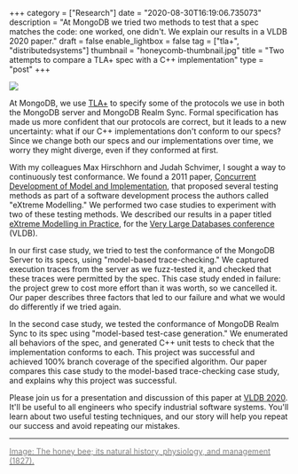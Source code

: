 +++
category = ["Research"]
date = "2020-08-30T16:19:06.735073"
description = "At MongoDB we tried two methods to test that a spec matches the code: one worked, one didn't. We explain our results in a VLDB 2020 paper."
draft = false
enable_lightbox = false
tag = ["tla+", "distributedsystems"]
thumbnail = "honeycomb-thumbnail.jpg"
title = "Two attempts to compare a TLA+ spec with a C++ implementation"
type = "post"
+++

![](honeycomb.jpg)

At MongoDB, we use [TLA+](https://lamport.azurewebsites.net/tla/tla.html) to specify some of the protocols we use in both the MongoDB server and MongoDB Realm Sync. Formal specification has made us more confident that our protocols are correct, but it leads to a new uncertainty: what if our C++ implementations don't conform to our specs? Since we change both our specs and our implementations over time, we worry they might diverge, even if they conformed at first.

With my colleagues Max Hirschhorn and Judah Schvimer, I sought a way to continuously test conformance. We found a 2011 paper, [Concurrent Development of Model and Implementation](https://arxiv.org/abs/1111.2826), that proposed several testing methods as part of a software development process the authors called "eXtreme Modelling." We performed two case studies to experiment with two of these testing methods. We described our results in a paper titled [eXtreme Modelling in Practice](http://www.vldb.org/pvldb/vol13/p1346-davis.pdf), for the [Very Large Databases conference](https://vldb2020.org/program.html) (VLDB).

In our first case study, we tried to test the conformance of the MongoDB Server to its specs, using "model-based trace-checking." We captured execution traces from the server as we fuzz-tested it, and checked that these traces were permitted by the spec. This case study ended in failure: the project grew to cost more effort than it was worth, so we cancelled it. Our paper describes three factors that led to our failure and what we would do differently if we tried again.

In the second case study, we tested the conformance of MongoDB Realm Sync to its spec using "model-based test-case generation." We enumerated all behaviors of the spec, and generated C++ unit tests to check that the implementation conforms to each. This project was successful and achieved 100% branch coverage of the specified algorithm. Our paper compares this case study to the model-based trace-checking case study, and explains why this project was successful.

Please join us for a presentation and discussion of this paper at [VLDB 2020](https://vldb2020.org). It'll be useful to all engineers who specify industrial software systems. You'll learn about two useful testing techniques, and our story will help you repeat our success and avoid repeating our mistakes.

***

<a href="https://www.flickr.com/photos/internetarchivebookimages/14782709114"><span style="color:gray">Image: The honey bee; its natural history, physiology, and management (1827).</span></a>
